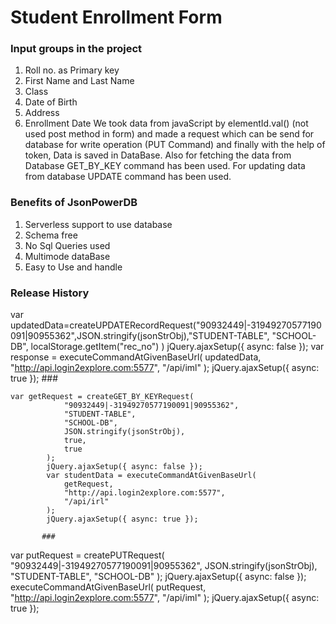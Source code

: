 # Student Enrollment Form
### Input groups in the project
1. Roll no. as Primary key
2. First Name and Last Name 
3. Class 
4. Date of Birth 
5. Address 
6. Enrollment Date
We took data from javaScript by elementId.val() (not used post method in form) and  made a request which can be send for database for write operation (PUT Command) and finally with the help of token, Data is saved in DataBase.
Also for fetching the data from Database GET_BY_KEY command has been used.
For updating data from database UPDATE command has been used. 
### Benefits of JsonPowerDB
1. Serverless support to use database
2. Schema free
3. No Sql Queries used
4. Multimode dataBase
5. Easy to Use and handle
### Release History
 var updatedData=createUPDATERecordRequest("90932449|-31949270577190091|90955362",JSON.stringify(jsonStrObj),"STUDENT-TABLE",
                "SCHOOL-DB", localStorage.getItem("rec_no") )
                jQuery.ajaxSetup({ async: false });
                 var response = executeCommandAtGivenBaseUrl(
                updatedData,
                "http://api.login2explore.com:5577",
                "/api/iml"
            );
            jQuery.ajaxSetup({ async: true });
      ###
            
    var getRequest = createGET_BY_KEYRequest(
                "90932449|-31949270577190091|90955362",
                "STUDENT-TABLE",
                "SCHOOL-DB",
                JSON.stringify(jsonStrObj),
                true,
                true
            );
            jQuery.ajaxSetup({ async: false });
            var studentData = executeCommandAtGivenBaseUrl(
                getRequest,
                "http://api.login2explore.com:5577",
                "/api/irl"
            );
            jQuery.ajaxSetup({ async: true });
            
           ### 
   var putRequest = createPUTRequest(
                    "90932449|-31949270577190091|90955362",
                    JSON.stringify(jsonStrObj),
                    "STUDENT-TABLE",
                    "SCHOOL-DB"
                );
                jQuery.ajaxSetup({ async: false });
                executeCommandAtGivenBaseUrl(
                    putRequest,
                    "http://api.login2explore.com:5577",
                    "/api/iml"
                );
                jQuery.ajaxSetup({ async: true });
